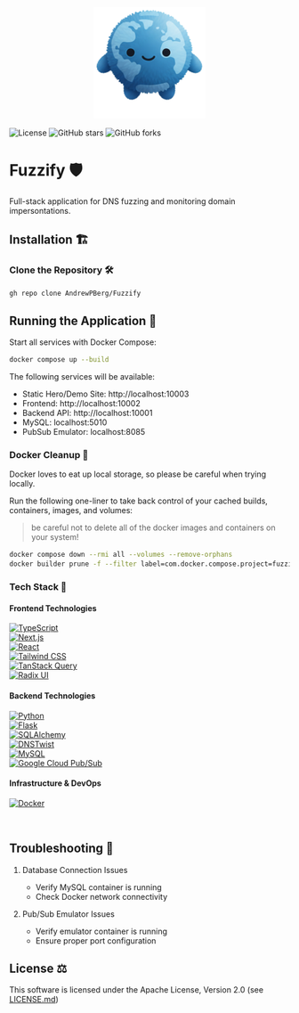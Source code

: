 
<p align="center">
  <img src="fuzzify_logo.png" alt="Fuzzify Logo" width="200">
</p>


<!-- add shield icos -->

![License](https://img.shields.io/badge/License-Apache_2.0-blue.svg)
![GitHub stars](https://img.shields.io/github/stars/AndrewPBerg/Fuzzify?style=social)
![GitHub forks](https://img.shields.io/github/forks/AndrewPBerg/Fuzzify?style=social)

# Fuzzify 🛡️

Full-stack application for DNS fuzzing and monitoring domain impersontations.

## Installation 🏗️


### Clone the Repository 🛠️


```bash
gh repo clone AndrewPBerg/Fuzzify
```

## Running the Application 🐳

Start all services with Docker Compose:

```bash
docker compose up --build
```

The following services will be available:
- Static Hero/Demo Site: http://localhost:10003 
- Frontend: http://localhost:10002
- Backend API: http://localhost:10001
- MySQL: localhost:5010
- PubSub Emulator: localhost:8085

### Docker Cleanup 🧹

Docker loves to eat up local storage, so please be careful when trying locally.

Run the following one-liner to take back control of your cached builds, containers, images, and volumes:

> be careful not to delete all of the docker images and containers on your system!

```bash
docker compose down --rmi all --volumes --remove-orphans
docker builder prune -f --filter label=com.docker.compose.project=fuzzify
```

### Tech Stack 🚀

#### Frontend Technologies 
[![TypeScript](https://img.shields.io/badge/TypeScript-%23007ACC.svg?logo=typescript&logoColor=white)](https://www.typescriptlang.org/)<br>
[![Next.js](https://img.shields.io/badge/Next.js-black?logo=next.js&logoColor=white)](https://nextjs.org/)<br>
[![React](https://img.shields.io/badge/React-%2320232a.svg?logo=react&logoColor=%2361DAFB)](https://reactjs.org/)<br>
[![Tailwind CSS](https://img.shields.io/badge/Tailwind%20CSS-%2338B2AC.svg?logo=tailwind-css&logoColor=white)](https://tailwindcss.com/)<br>
[![TanStack Query](https://img.shields.io/badge/TanStack%20Query-%23FF4154.svg?logo=react-query&logoColor=white)](https://tanstack.com/query/)<br>
[![Radix UI](https://img.shields.io/badge/Radix%20UI-%23161618.svg?logo=radix-ui&logoColor=white)](https://www.radix-ui.com/)<br>

#### Backend Technologies 
[![Python](https://img.shields.io/badge/Python-%2314354C.svg?logo=python&logoColor=white)](https://www.python.org/)<br>
[![Flask](https://img.shields.io/badge/Flask-%23000.svg?logo=flask&logoColor=white)](https://flask.palletsprojects.com/)<br>
[![SQLAlchemy](https://img.shields.io/badge/SQLAlchemy-%23FCA121.svg?logo=sqlalchemy&logoColor=white)](https://www.sqlalchemy.org/)<br>
[![DNSTwist](https://img.shields.io/badge/DNSTwist-%23006CBC.svg?logo=dns&logoColor=white)](https://github.com/elceef/dnstwist)<br>
[![MySQL](https://img.shields.io/badge/MySQL-%2300f.svg?logo=mysql&logoColor=white)](https://www.mysql.com/)<br>
[![Google Cloud Pub/Sub](https://img.shields.io/badge/Google%20Cloud%20Pub%2FSub-%234285F4.svg?logo=google-cloud&logoColor=white)](https://cloud.google.com/pubsub)<br>

#### Infrastructure & DevOps 
[![Docker](https://img.shields.io/badge/Docker-%230db7ed.svg?logo=docker&logoColor=white)](https://www.docker.com/)<br>

<br>

## Troubleshooting 🔨

1. Database Connection Issues
   - Verify MySQL container is running
   - Check Docker network connectivity

2. Pub/Sub Emulator Issues
   - Verify emulator container is running
   - Ensure proper port configuration

## License ⚖️

This software is licensed under the Apache License, Version 2.0 (see [LICENSE.md](https://github.com/AndrewPBerg/Fuzzify/blob/master/LICENSE.md))

